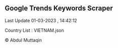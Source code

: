

## Google Trends Keywords Scraper 
 
Last Update 01-03-2023 , 14:42:12

Country List :
VIETNAM.json



© Abdul Muttaqin 
